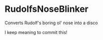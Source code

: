 # RudolfsNoseBlinker
Converts Rudolf's boring ol' nose into a disco

I keep meaning to commit this!
